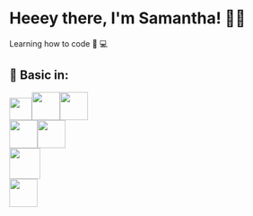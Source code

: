# Heeey there, I'm Samantha! 👩‍💻

Learning how to code 💜 💻


## 🔰 Basic in:<br>
<img src="https://cdn.jsdelivr.net/gh/devicons/devicon/icons/javascript/javascript-original.svg" widht="40" height="40"><img src="https://cdn.jsdelivr.net/gh/devicons/devicon/icons/css3/css3-original-wordmark.svg" widht="50" height="50"><img src="https://cdn.jsdelivr.net/gh/devicons/devicon/icons/html5/html5-original-wordmark.svg" widht="50" height="50"> 
<br>
<img src="https://cdn.jsdelivr.net/gh/devicons/devicon/icons/java/java-original-wordmark.svg" widht="50" height="50"><img src="https://cdn.jsdelivr.net/gh/devicons/devicon/icons/csharp/csharp-original.svg" widht="50" height="50"> <br>
<img src="https://cdn.jsdelivr.net/gh/devicons/devicon/icons/kotlin/kotlin-original-wordmark.svg" widht="55" height="55"> 
<br>
<img src="https://cdn.jsdelivr.net/gh/devicons/devicon/icons/mysql/mysql-original-wordmark.svg" widht="50" height="50"> <img scr="https://cdn.jsdelivr.net/gh/devicons/devicon/icons/microsoftsqlserver/microsoftsqlserver-plain-wordmark.svg" widht="50" height="50">


